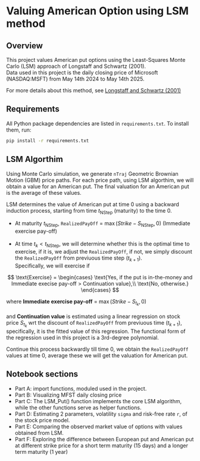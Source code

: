 # Valuing American Option using LSM method

## Overview

This project values American put options using the Least-Squares Monte Carlo (LSM) approach of Longstaff and Schwartz (2001). <br>
Data used in this project is the daily closing price of Microsoft (NASDAQ:MSFT) from May 14th 2024 to May 14th 2025.

For more details about this method, see [Longstaff and Schwartz (2001)](https://www.bing.com/ck/a?!&&p=1d4050da31f5a12d1c027a4b687fdee45f2918c6b2ef22d6747ac59175fa0a21JmltdHM9MTc0ODA0NDgwMA&ptn=3&ver=2&hsh=4&fclid=1822aef0-1d75-6a9b-2f67-bdb71c136b36&psq=longstaff+schwartz+LSM+2001+financial+review&u=a1aHR0cHM6Ly9wZW9wbGUubWF0aC5ldGh6LmNoLyU3RWhqZnVycmVyL3RlYWNoaW5nL0xvbmdzdGFmZlNjaHdhcnR6QW1lcmljYW5PcHRpb25zTGVhc3RTcXVhcmVNb250ZUNhcmxvLnBkZg&ntb=1)

## Requirements

All Python package dependencies are listed in `requirements.txt`. To install them, run:

```bash
pip install -r requirements.txt
```

## LSM Algorthim 

Using Monte Carlo simulation, we generate ``nTraj`` Geometric Brownian Motion (GBM) price paths. For each price path, using LSM algorthim, we will obtain a value for an American put. The final valuation for an American put is the average of these values.

LSM determines the value of American put at time 0 using a backward induction process, starting from time $t_\text{NStep}$ (maturity) to the time 0. <br>
- At maturity $t_\text{NStep}$, ``RealizedPayOff`` = $\max(Strike - S_\text{NStep}, 0)$ (Immediate exercise pay-off) <br> <br>
- At time $t_k < t_\text{NStep}$, we will determine whether this is the optimal time to exercise, if it is, we adjust the ``RealizedPayOff``, if not, we simply discount the ``RealizedPayOff`` from previuous time step ($t_{k+1}$). <br>
Specifically, we will exercise if

$$
\text{Exercise} =
\begin{cases}
\text{Yes, if the put is in-the-money and Immediate execise pay-off > Continuation value},\\
\text{No, otherwise.}
\end{cases}
$$

where __Immediate exercise pay-off__ = $\max(Strike - S_{t_k} ,0)$ <br> <br>
and __Continuation value__ is estimated using a linear regression on stock price $S_{t_k}$ wrt the discount of ``RealizedPayOff`` from previuous time ($t_{k+1}$), specifically, it is the fitted value of this regression. The functional form of the regression used in this project is a 3rd-degree polynomial.

Continue this process backwardly till time 0, we obtain the ``RealizedPayOff`` values at time 0, average these we will get the valuation for American put.


## Notebook sections
- Part A: import functions, moduled used in the project.
- Part B: Visualizing MFST daily closing price
- Part C: The LSM_Put() function implements the core LSM algorithm, while the other functions serve as helper functions.
- Part D: Estimating 2 parameters, volatility ``sigma`` and risk-free rate ``r``, of the stock price model.
- Part E: Comparing the observed market value of options with values obtained from LSM.
- Part F: Exploring the difference between European put and American put at different strike price for a short term maturity (15 days) and a longer term maturity (1 year)

